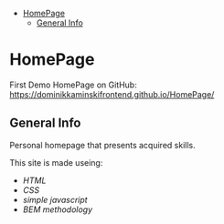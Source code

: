 - [HomePage](#homepage)
  - [General Info](#general-info)
# HomePage
First Demo HomePage on GitHub:  
https://dominikkaminskifrontend.github.io/HomePage/

## General Info 
Personal homepage that presents acquired skills.  

This site is made useing:
- _HTML_
- _CSS_
- _simple javascript_  
- _BEM methodology_


